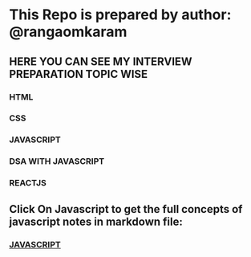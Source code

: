 # This Repo is prepared by author: @rangaomkaram
## HERE YOU CAN SEE MY INTERVIEW PREPARATION TOPIC WISE
  ### HTML
  ### CSS
  ### JAVASCRIPT
  ### DSA WITH JAVASCRIPT
  ### REACTJS
  
  ## Click On Javascript to get the full concepts of javascript notes in markdown file:

  ### [JAVASCRIPT](./Javascript_Restart/notes.md)
